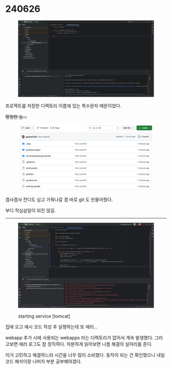 # 240626

<figure><img src=".gitbook/assets/240626_1.png" alt=""><figcaption></figcaption></figure>

프로젝트를 저장한 디렉토리 이름에 있는 특수문자 때문이었다.

~~멍청한 놈...~~

<figure><img src=".gitbook/assets/240626_2.png" alt=""><figcaption></figcaption></figure>

겸사겸사 잔디도 심고 가꿔나갈 겸 바로 git 도 만들어줬다.

부디 작심삼일이 되진 않길.

***

<figure><img src=".gitbook/assets/240626_3.png" alt=""><figcaption><p>starting service [tomcat]</p></figcaption></figure>

집에 오고 예시 코드 작성 후 실행하는데 또 에러...

webapp 추가 시에 사용되는 webapps 라는 디렉토리가 없어서 계속 발생했다. 그러고보면 에러 로그도 참 정직하다. 차분하게 읽어보면 나름 해결의 실마리를 준다.

이거 고민하고 해결하느라 시간을 너무 많이 소비했다. 동작이 되는 건 확인했으니 내일 코드 해석이랑 나머지 부분 공부해야겠다.

